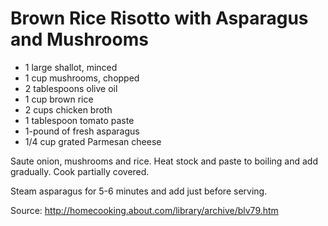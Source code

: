 # Brown Rice Risotto with Asparagus and Mushrooms

* 1 large shallot, minced
* 1 cup mushrooms, chopped
* 2 tablespoons olive oil
* 1 cup brown rice
* 2 cups chicken broth
* 1 tablespoon tomato paste
* 1-pound of fresh asparagus
* 1/4 cup grated Parmesan cheese

Saute onion, mushrooms and rice.  Heat stock and paste to boiling and add gradually.  Cook partially covered.

Steam asparagus for 5-6 minutes and add just before serving.

Source: http://homecooking.about.com/library/archive/blv79.htm

